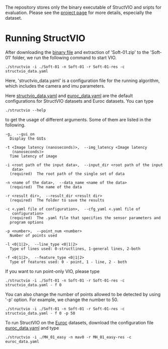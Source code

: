 The repository stores only the binary executable of StructVIO and sripts for evaluation. Please see the [project page](http://drone.sjtu.edu.cn/dpzou/project/structvio/structvio.html) for more details, especially the dataset.

# Running StructVIO
After downloading the [binary file](https://github.com/danping/structvio/blob/master/binary/structvio) and extraction of 'Soft-01.zip' to the 'Soft-01' folder, we run the following command to start VIO.
```shell
./structvio -i ./Soft-01 -n Soft-01 -r Soft-01-res -c structvio_data.yaml
```
Here, 'structvio_data.yaml' is a configuration file for the running algorithm, which includes the camera and imu parameters.

Here [structvio_data.yaml](https://github.com/danping/structvio/blob/master/structvio_data.yaml) and [euroc_data.yaml](https://github.com/danping/structvio/blob/master/euroc_data.yaml) are the default configurations for StructVIO datasets and Euroc datasets. You can type
```shell
./structvio --help
```
to get the usage of different arguments. Some of them are listed in the following.
```shell
-g,  --gui_on
  Display the GUIs

-t <Image latency (nanoseconds)>,  --img_latency <Image latency
   (nanoseconds)>
  Time latency of image

-i <root path of the input data>,  --input_dir <root path of the input
   data>
  (required)  The root path of the single set of data

-n <name of the data>,  --data_name <name of the data>
  (required)  The name of the data

-r <result dir>,  --result_dir <result dir>
  (required)  The folder to save the results

-c <.yaml file of configuration>,  --cfg_yaml <.yaml file of
   configuration>
  (required)  The .yaml file that specifies the sensor parameters and
  program options

-p <number>,  --point_num <number>
  Number of points used

-l <0|1|2>,  --line_type <0|1|2>
  Type of lines used: 0-structlines, 1-general lines, 2-both

-f <0|1|2>,  --feature_type <0|1|2>
  Type of features used: 0 - point, 1 - line, 2 - both
```
If you want to run point-only VIO, please type
```shell
./structvio -i ./Soft-01 -n Soft-01 -r Soft-01-res -c structvio_data.yaml - f 0
```
You can also change the number of points allowed to be detected by using '-p' option. For example, we change the number to 50.
```shell
./structvio -i ./Soft-01 -n Soft-01 -r Soft-01-res -c structvio_data.yaml - f 0 -p 50
```
To run StructVIO on the [Euroc](https://projects.asl.ethz.ch/datasets/doku.php?id=kmavvisualinertialdatasets) datasets, download the configuration file  [euroc_data.yaml](https://github.com/danping/structvio/blob/master/euroc_data.yaml) and type
```shell
./structvio -i ./MH_01_easy -n mav0 -r MH_01_easy-res -c euroc_data.yaml
```
